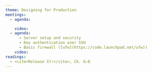 ```yaml
---
theme: Designing for Production
meetings:
  - agenda:

    video:
  - agenda:
      - Server setup and security
      - Key authentication over SSH
      - Basic firewall ([ufw](https://code.launchpad.net/ufw))
    video:
readings:
  - <cite>Release It!</cite>, Ch. 6–8
---
```

